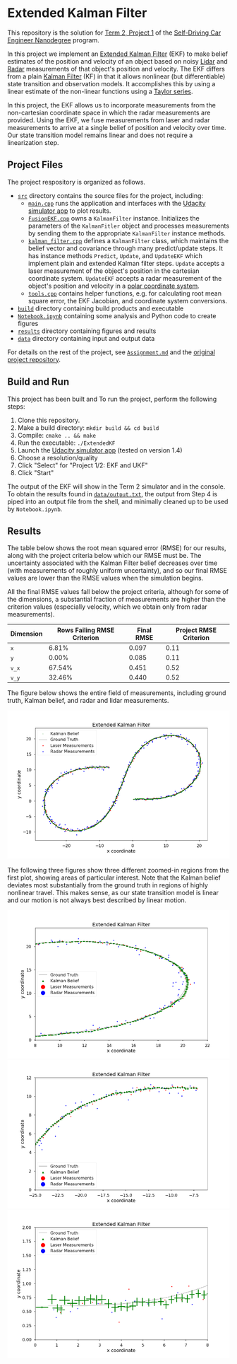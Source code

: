 # Extended Kalman Filter

This repository is the solution for [Term 2, Project 1](https://github.com/udacity/CarND-Extended-Kalman-Filter-Project/) of the [Self-Driving Car Engineer Nanodegree](https://www.udacity.com/course/self-driving-car-engineer-nanodegree--nd013) program.

In this project we implement an [Extended Kalman Filter](https://en.wikipedia.org/wiki/Extended_Kalman_filter) (EKF) to make belief estimates of the position and velocity of an object based on noisy [Lidar](https://en.wikipedia.org/wiki/Lidar) and [Radar](https://en.wikipedia.org/wiki/Radar) measurements of that object's position and velocity. The EKF differs from a plain [Kalman Filter](https://en.wikipedia.org/wiki/Kalman_filter) (KF) in that it allows nonlinear (but differentiable) state transition and observation models. It accomplishes this by using a linear estimate of the non-linear functions using a [Taylor series](https://en.wikipedia.org/wiki/Taylor_series). 

In this project, the EKF allows us to incorporate measurements from the non-cartesian coordinate space in which the radar measurements are provided. Using the EKF, we fuse measurements from laser and radar measurements to arrive at a single belief of position and velocity over time. Our state transition model remains linear and does not require a linearization step.

## Project Files

The project respository is organized as follows.

* [`src`](src) directory contains the source files for the project, including:
	* [`main.cpp`](src/main.cpp) runs the application and interfaces with the [Udacity simulator app](https://github.com/udacity/self-driving-car-sim/tags) to plot results.
	* [`FusionEKF.cpp`](src/FusionEKF.cpp) owns a `KalmanFilter` instance. Initializes the parameters of the `KalmanFitler` object and processes measurements by sending them to the appropriate `KalmanFilter` instance methods.
	* [`kalman_filter.cpp`](src/kalman_filter.cpp) defines a `KalmanFilter` class, which maintains the belief vector and covariance through many predict/update steps. It has instance methods `Predict`, `Update`, and `UpdateEKF` which implement plain and extended Kalman filter steps. `Update` accepts a laser measurement of the object's position in the cartesian coordinate system. `UpdateEKF` accepts a radar measurement of the object's position and velocity in a [polar coordinate system](https://en.wikipedia.org/wiki/Polar_coordinate_system).
	* [`tools.cpp`](tools.cpp) contains helper functions, e.g. for calculating root mean square error, the EKF Jacobian, and coordinate system conversions.
* [`build`](build) directory containing build products and executable
* [`Notebook.ipynb`](Notebook.ipynb) containing some analysis and Python code to create figures
* [`results`](results) directory containing figures and results
* [`data`](data) directory containing input and output data

For details on the rest of the project, see [`Assignment.md`](Assignment.md) and the [original project repository](https://github.com/udacity/CarND-Extended-Kalman-Filter-Project/).

## Build and Run

This project has been built and To run the project, perform the following steps:

1. Clone this repository.
2. Make a build directory: `mkdir build && cd build`
3. Compile: `cmake .. && make` 
4. Run the executable: `./ExtendedKF`
5. Launch the [Udacity simulator app](https://github.com/udacity/self-driving-car-sim/tags) (tested on version 1.4)
6. Choose a resolution/quality
7. Click "Select" for "Project 1/2: EKF and UKF"
8. Click "Start"

The output of the EKF will show in the Term 2 simulator and in the console. To obtain the results found in [`data/output.txt`](data/output.txt), the output from Step 4 is piped into an output file from the shell, and minimally cleaned up to be used by `Notebook.ipynb`.

## Results

The table below shows the root mean squared error (RMSE) for our results, along with the project criteria below which our RMSE must be. The uncertainty associated with the Kalman Filter belief decreases over time (with measurements of roughly uniform uncertainty), and so our final RMSE values are lower than the RMSE values when the simulation begins.

All the final RMSE values fall below the project criteria, although for some of the dimensions, a substantial fraction of measurements are higher than the criterion values (especially velocity, which we obtain only from radar measurements).

| Dimension    | Rows Failing RMSE Criterion | Final RMSE | Project RMSE Criterion |
|--------------|-----------------------------|------------|------------------------|
| `x`          | 6.81%                       | 0.097      | 0.11                   |
| `y`          | 0.00%                       | 0.085      | 0.11                   |
| `v_x`        | 67.54%                      | 0.451      | 0.52                   |
| `v_y`        | 32.46%                      | 0.440      | 0.52                   |

The figure below shows the entire field of measurements, including ground truth, Kalman belief, and radar and lidar measurements.

![Figure 1: Overview of results](./results/fig1.png)

The following three figures show three different zoomed-in regions from the first plot, showing areas of particular interest. Note that the Kalman belief deviates most substantially from the ground truth in regions of highly nonlinear travel. This makes sense, as our state transition model is linear and our motion is not always best described by linear motion.

![Figure 2](./results/fig2.png)
![Figure 3](./results/fig3.png)
![Figure 4](./results/fig4.png)
